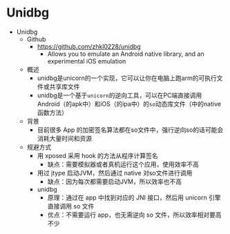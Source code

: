 # Unidbg

* Unidbg
  * Github
    * https://github.com/zhkl0228/unidbg
      * Allows you to emulate an Android native library, and an experimental iOS emulation
  * 概述
    * unidbg是unicorn的一个实现，它可以让你在电脑上跑arm的可执行文件或共享库文件
    * unidbg是一个基于`unicorn`的逆向工具，可以在PC端直接调用Android（的apk中）和iOS（的ipa中）的`so`动态库文件（中的native函数方法）
  * 背景
    * 目前很多 App 的加密签名算法都在so文件中，强行逆向so的话可能会消耗大量时间和资源
  * 规避方式
    * 用 xposed 采用 hook 的方法从程序计算签名
      * 缺点：需要模拟器或者真机运行这个应用，使用效率不高
    * 用过 jtype 启动JVM，然后通过 native 对so文件进行调用
      * 缺点：因为每次都需要启动JVM，所以效率也不高
    * unidbg
      * 原理：通过在 app 中找到对应的 JNI 接口，然后用 unicorn 引擎直接调用 so 文件
      * 优点：不需要运行 app，也无需逆向 so 文件，所以效率相对要高不少
